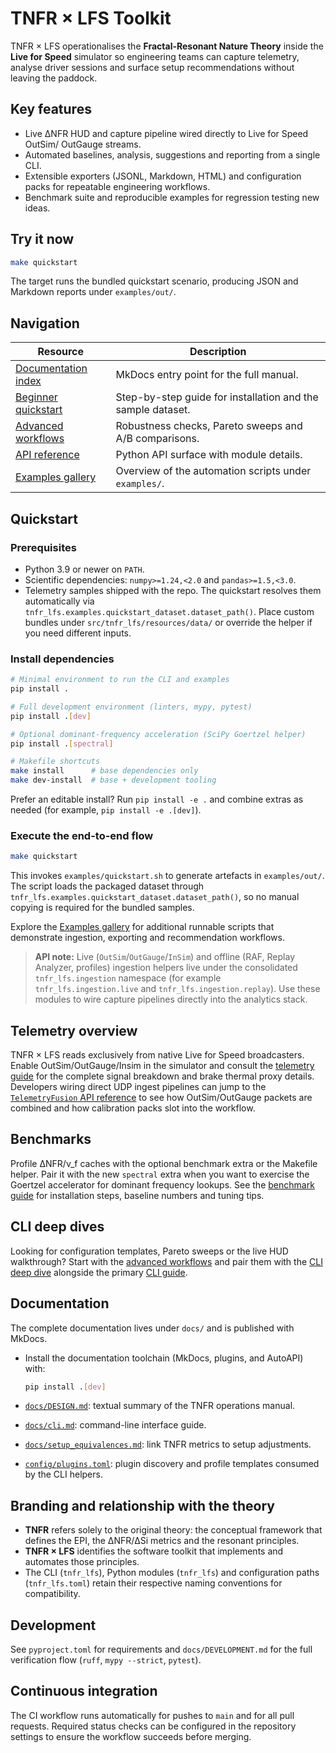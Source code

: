 # TNFR × LFS Toolkit

TNFR × LFS operationalises the **Fractal-Resonant Nature Theory** inside the
**Live for Speed** simulator so engineering teams can capture telemetry, analyse
driver sessions and surface setup recommendations without leaving the paddock.

## Key features

- Live ΔNFR HUD and capture pipeline wired directly to Live for Speed OutSim/
  OutGauge streams.
- Automated baselines, analysis, suggestions and reporting from a single CLI.
- Extensible exporters (JSONL, Markdown, HTML) and configuration packs for
  repeatable engineering workflows.
- Benchmark suite and reproducible examples for regression testing new ideas.

## Try it now

```bash
make quickstart
```

The target runs the bundled quickstart scenario, producing JSON and Markdown
reports under `examples/out/`.

## Navigation

| Resource | Description |
| --- | --- |
| [Documentation index](docs/index.md) | MkDocs entry point for the full manual. |
| [Beginner quickstart](docs/tutorials.md) | Step-by-step guide for installation and the sample dataset. |
| [Advanced workflows](docs/advanced_workflows.md) | Robustness checks, Pareto sweeps and A/B comparisons. |
| [API reference](docs/api_reference.md) | Python API surface with module details. |
| [Examples gallery](docs/examples.md) | Overview of the automation scripts under `examples/`. |

## Quickstart

### Prerequisites

- Python 3.9 or newer on `PATH`.
- Scientific dependencies: `numpy>=1.24,<2.0` and `pandas>=1.5,<3.0`.
- Telemetry samples shipped with the repo. The quickstart resolves them
  automatically via `tnfr_lfs.examples.quickstart_dataset.dataset_path()`. Place
  custom bundles under `src/tnfr_lfs/resources/data/` or override the helper if
  you need different inputs.

### Install dependencies

```bash
# Minimal environment to run the CLI and examples
pip install .

# Full development environment (linters, mypy, pytest)
pip install .[dev]

# Optional dominant-frequency acceleration (SciPy Goertzel helper)
pip install .[spectral]

# Makefile shortcuts
make install      # base dependencies only
make dev-install  # base + development tooling
```

Prefer an editable install? Run `pip install -e .` and combine extras as
needed (for example, `pip install -e .[dev]`).

### Execute the end-to-end flow

```bash
make quickstart
```

This invokes `examples/quickstart.sh` to generate artefacts in `examples/out/`.
The script loads the packaged dataset through
`tnfr_lfs.examples.quickstart_dataset.dataset_path()`, so no manual copying is
required for the bundled samples.

Explore the [Examples gallery](docs/examples.md) for additional runnable
scripts that demonstrate ingestion, exporting and recommendation workflows.

> **API note:** Live (`OutSim`/`OutGauge`/`InSim`) and offline (RAF, Replay
> Analyzer, profiles) ingestion helpers live under the consolidated
> `tnfr_lfs.ingestion` namespace (for example
> `tnfr_lfs.ingestion.live` and `tnfr_lfs.ingestion.replay`). Use these
> modules to wire capture pipelines directly into the analytics stack.

## Telemetry overview

TNFR × LFS reads exclusively from native Live for Speed broadcasters. Enable
OutSim/OutGauge/Insim in the simulator and consult the
[telemetry guide](docs/telemetry.md) for the complete signal breakdown and brake
thermal proxy details. Developers wiring direct UDP ingest pipelines can jump to
the [`TelemetryFusion` API reference](docs/api_reference.md#tnfr_lfsingestionlivetelemetryfusion)
to see how OutSim/OutGauge packets are combined and how calibration packs slot
into the workflow.

## Benchmarks

Profile ΔNFR/ν_f caches with the optional benchmark extra or the Makefile helper.
Pair it with the new ``spectral`` extra when you want to exercise the Goertzel
accelerator for dominant frequency lookups. See the [benchmark guide](docs/benchmarks.md)
for installation steps, baseline numbers and tuning tips.

## CLI deep dives

Looking for configuration templates, Pareto sweeps or the live HUD walkthrough?
Start with the [advanced workflows](docs/advanced_workflows.md) and pair them
with the [CLI deep dive](docs/cli_deep_dive.md) alongside the primary
[CLI guide](docs/cli.md).

## Documentation

The complete documentation lives under `docs/` and is published with MkDocs.

- Install the documentation toolchain (MkDocs, plugins, and AutoAPI) with:

  ```bash
  pip install .[dev]
  ```

- [`docs/DESIGN.md`](docs/DESIGN.md): textual summary of the TNFR operations manual.
- [`docs/cli.md`](docs/cli.md): command-line interface guide.
- [`docs/setup_equivalences.md`](docs/setup_equivalences.md): link TNFR metrics to
  setup adjustments.
- [`config/plugins.toml`](config/plugins.toml): plugin discovery and profile
  templates consumed by the CLI helpers.

## Branding and relationship with the theory

- **TNFR** refers solely to the original theory: the conceptual framework that
  defines the EPI, the ΔNFR/ΔSi metrics and the resonant principles.
- **TNFR × LFS** identifies the software toolkit that implements and automates
  those principles.
- The CLI (`tnfr_lfs`), Python modules (`tnfr_lfs`) and configuration paths
  (`tnfr_lfs.toml`) retain their respective naming conventions for
  compatibility.

## Development

See `pyproject.toml` for requirements and `docs/DEVELOPMENT.md` for the full
verification flow (`ruff`, `mypy --strict`, `pytest`).

## Continuous integration

The CI workflow runs automatically for pushes to `main` and for all pull
requests. Required status checks can be configured in the repository settings
to ensure the workflow succeeds before merging.
